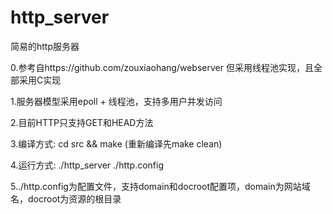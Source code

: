 # http_server
简易的http服务器

0.参考自https://github.com/zouxiaohang/webserver 但采用线程池实现，且全部采用C实现

1.服务器模型采用epoll + 线程池，支持多用户并发访问

2.目前HTTP只支持GET和HEAD方法

3.编译方式: cd src && make (重新编译先make clean)

4.运行方式: ./http_server ./http.config

5../http.config为配置文件，支持domain和docroot配置项，domain为网站域名，docroot为资源的根目录
